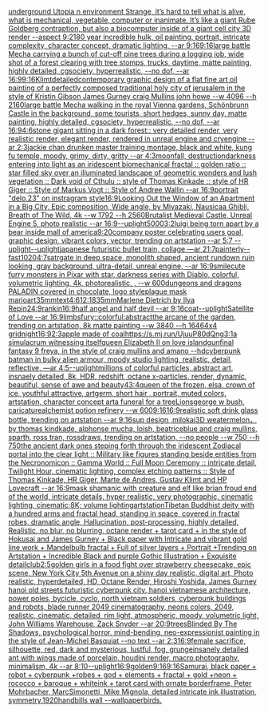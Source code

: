 [underground Utopia n environment  Strange,  it’s hard to tell what is alive, what is mechanical, vegetable, computer or inanimate. It’s like a giant Rube Goldberg contraption, but also a biocomputer inside of a giant cell city 3D render  --aspect 9:21](https://www.ebank.nz/aiartgenerator?category=underground%20Utopia%20n%20environment%20%20Strange%2C%20%20it%E2%80%99s%20hard%20to%20tell%20what%20is%20alive%2C%20what%20is%20mechanical%2C%20vegetable%2C%20computer%20or%20inanimate.%20It%E2%80%99s%20like%20a%20giant%20Rube%20Goldberg%20contraption%2C%20but%20also%20a%20biocomputer%20inside%20of%20a%20giant%20cell%20city%203D%20render%20%20--aspect%209%3A21)[80 year incredible hulk, oil painting, portrait, intricate complexity, character concept, dramatic lighting, --ar 9:16](https://www.ebank.nz/aiartgenerator?category=80%20year%20incredible%20hulk%2C%20oil%20painting%2C%20portrait%2C%20intricate%20complexity%2C%20character%20concept%2C%20dramatic%20lighting%2C%20--ar%209%3A16)[9:16](https://www.ebank.nz/aiartgenerator?category=9%3A16)[large battle Mecha carrying a bunch of cut-off pine trees during a logging job, wide shot of a forest clearing with tree stomps, trucks, daytime, matte painting, highly detailed, cgsociety, hyperrealistic, --no dof, --ar 16:9](https://www.ebank.nz/aiartgenerator?category=large%20battle%20Mecha%20carrying%20a%20bunch%20of%20cut-off%20pine%20trees%20during%20a%20logging%20job%2C%20wide%20shot%20of%20a%20forest%20clearing%20with%20tree%20stomps%2C%20trucks%2C%20daytime%2C%20matte%20painting%2C%20highly%20detailed%2C%20cgsociety%2C%20hyperrealistic%2C%20--no%20dof%2C%20--ar%2016%3A9)[9:16](https://www.ebank.nz/aiartgenerator?category=9%3A16)[Klimt](https://www.ebank.nz/aiartgenerator?category=Klimt)[detailed](https://www.ebank.nz/aiartgenerator?category=detailed)[contemporary graphic design of a flat fine art oil painting of a perfectly composed traditional holy city of jerusalem in the style of Kristin Gibson James Gurney craig Mullins john howe --w 4096 --h 2160](https://www.ebank.nz/aiartgenerator?category=contemporary%20graphic%20design%20of%20a%20flat%20fine%20art%20oil%20painting%20of%20a%20perfectly%20composed%20traditional%20holy%20city%20of%20jerusalem%20in%20the%20style%20of%20Kristin%20Gibson%20James%20Gurney%20craig%20Mullins%20john%20howe%20--w%204096%20--h%202160)[large battle Mecha walking in the royal Vienna gardens, Schönbrunn Castle in the background, some tourists, short hedges, sunny day, matte painting, highly detailed, cgsociety, hyperrealistic, --no dof, --ar 16:9](https://www.ebank.nz/aiartgenerator?category=large%20battle%20Mecha%20walking%20in%20the%20royal%20Vienna%20gardens%2C%20Sch%C3%B6nbrunn%20Castle%20in%20the%20background%2C%20some%20tourists%2C%20short%20hedges%2C%20sunny%20day%2C%20matte%20painting%2C%20highly%20detailed%2C%20cgsociety%2C%20hyperrealistic%2C%20--no%20dof%2C%20--ar%2016%3A9)[4:6](https://www.ebank.nz/aiartgenerator?category=4%3A6)[stone gigant sitting in a dark forest:: very detailed render, very realistic render, elegant render, rendered in unreal engine and cryengine --ar 2:3](https://www.ebank.nz/aiartgenerator?category=stone%20gigant%20sitting%20in%20a%20dark%20forest%3A%3A%20very%20detailed%20render%2C%20very%20realistic%20render%2C%20elegant%20render%2C%20rendered%20in%20unreal%20engine%20and%20cryengine%20--ar%202%3A3)[jackie chan drunken master training montage, black and white, kung fu temple, moody, grimy, dirty, gritty --ar 4:3](https://www.ebank.nz/aiartgenerator?category=jackie%20chan%20drunken%20master%20training%20montage%2C%20black%20and%20white%2C%20kung%20fu%20temple%2C%20moody%2C%20grimy%2C%20dirty%2C%20gritty%20--ar%204%3A3)[moonfall, destruction](https://www.ebank.nz/aiartgenerator?category=moonfall%2C%20destruction)[darkness entering into light as an iridescent biomechanical fractal  :: golden ratio :: star filled sky over an illuminated landscape of geometric wonders and lush vegetation :: Dark void of Cthulu :: style of Thomas Kinkade :: style of HR Giger :: Style of Markus Vogt :: Style of Andree Wallin --ar 16:9](https://www.ebank.nz/aiartgenerator?category=darkness%20entering%20into%20light%20as%20an%20iridescent%20biomechanical%20fractal%20%20%3A%3A%20golden%20ratio%20%3A%3A%20star%20filled%20sky%20over%20an%20illuminated%20landscape%20of%20geometric%20wonders%20and%20lush%20vegetation%20%3A%3A%20Dark%20void%20of%20Cthulu%20%3A%3A%20style%20of%20Thomas%20Kinkade%20%3A%3A%20style%20of%20HR%20Giger%20%3A%3A%20Style%20of%20Markus%20Vogt%20%3A%3A%20Style%20of%20Andree%20Wallin%20--ar%2016%3A9)[portrait "delo.23" on instragram style](https://www.ebank.nz/aiartgenerator?category=portrait%20%22delo.23%22%20on%20instragram%20style)[16:9](https://www.ebank.nz/aiartgenerator?category=16%3A9)[Looking Out the Window of an Apartment in a Big City, Epic composition, Wide angle, by Miyazaki, Nausicaa Ghibli, Breath of The Wild, 4k --w 1792 --h  2560](https://www.ebank.nz/aiartgenerator?category=Looking%20Out%20the%20Window%20of%20an%20Apartment%20in%20a%20Big%20City%2C%20Epic%20composition%2C%20Wide%20angle%2C%20by%20Miyazaki%2C%20Nausicaa%20Ghibli%2C%20Breath%20of%20The%20Wild%2C%204k%20--w%201792%20--h%20%202560)[Brutalist Medieval Castle, Unreal Engine 5, photo realistic --ar 16:9](https://www.ebank.nz/aiartgenerator?category=Brutalist%20Medieval%20Castle%2C%20Unreal%20Engine%205%2C%20photo%20realistic%20--ar%2016%3A9)[--uplight](https://www.ebank.nz/aiartgenerator?category=--uplight)[5000](https://www.ebank.nz/aiartgenerator?category=5000)[3:2](https://www.ebank.nz/aiartgenerator?category=3%3A2)[luigi being torn apart by a bear inside mall of america](https://www.ebank.nz/aiartgenerator?category=luigi%20being%20torn%20apart%20by%20a%20bear%20inside%20mall%20of%20america)[9:20](https://www.ebank.nz/aiartgenerator?category=9%3A20)[company poster celebrating users goal, graphic design, vibrant colors, vector, trending on artstation --ar 5:7 --uplight](https://www.ebank.nz/aiartgenerator?category=company%20poster%20celebrating%20users%20goal%2C%20graphic%20design%2C%20vibrant%20colors%2C%20vector%2C%20trending%20on%20artstation%20--ar%205%3A7%20--uplight)[--uplight](https://www.ebank.nz/aiartgenerator?category=--uplight)[japanese futuristic bullet train, collage —ar 21:7](https://www.ebank.nz/aiartgenerator?category=japanese%20futuristic%20bullet%20train%2C%20collage%20%E2%80%94ar%2021%3A7)[painterly](https://www.ebank.nz/aiartgenerator?category=painterly)[--fast](https://www.ebank.nz/aiartgenerator?category=--fast)[1020](https://www.ebank.nz/aiartgenerator?category=1020)[4:7](https://www.ebank.nz/aiartgenerator?category=4%3A7)[satrgate in deep space, monolith shaped, ancient rundown ruin looking, gray background, ultra-detail, unreal engine, --ar 16:9](https://www.ebank.nz/aiartgenerator?category=satrgate%20in%20deep%20space%2C%20monolith%20shaped%2C%20ancient%20rundown%20ruin%20looking%2C%20gray%20background%2C%20ultra-detail%2C%20unreal%20engine%2C%20--ar%2016%3A9)[smile](https://www.ebank.nz/aiartgenerator?category=smile)[cute furry monsters in Pixar with star, darkness series with Diablo, colorful, volumetric lighting, 4k, photorealistic, , --w 600](https://www.ebank.nz/aiartgenerator?category=cute%20furry%20monsters%20in%20Pixar%20with%20star%2C%20darkness%20series%20with%20Diablo%2C%20colorful%2C%20volumetric%20lighting%2C%204k%2C%20photorealistic%2C%20%2C%20--w%20600)[dungeons and dragons PALADIN covered in chocolate, logo style](https://www.ebank.nz/aiartgenerator?category=dungeons%20and%20dragons%20PALADIN%20covered%20in%20chocolate%2C%20logo%20style)[plague mask mario](https://www.ebank.nz/aiartgenerator?category=plague%20mask%20mario)[art](https://www.ebank.nz/aiartgenerator?category=art)[35mm](https://www.ebank.nz/aiartgenerator?category=35mm)[text](https://www.ebank.nz/aiartgenerator?category=text)[4:6](https://www.ebank.nz/aiartgenerator?category=4%3A6)[12:18](https://www.ebank.nz/aiartgenerator?category=12%3A18)[35mm](https://www.ebank.nz/aiartgenerator?category=35mm)[Marlene Dietrich by Ilya Repin](https://www.ebank.nz/aiartgenerator?category=Marlene%20Dietrich%20by%20Ilya%20Repin)[24:9](https://www.ebank.nz/aiartgenerator?category=24%3A9)[rankin](https://www.ebank.nz/aiartgenerator?category=rankin)[16:9](https://www.ebank.nz/aiartgenerator?category=16%3A9)[half angel and half devil --ar 9:16](https://www.ebank.nz/aiartgenerator?category=half%20angel%20and%20half%20devil%20--ar%209%3A16)[coat](https://www.ebank.nz/aiartgenerator?category=coat)[--uplight](https://www.ebank.nz/aiartgenerator?category=--uplight)[Satellite of Love --ar 16:9](https://www.ebank.nz/aiartgenerator?category=Satellite%20of%20Love%20--ar%2016%3A9)[limbs](https://www.ebank.nz/aiartgenerator?category=limbs)[fury::colorful:abstract](https://www.ebank.nz/aiartgenerator?category=fury%3A%3Acolorful%3Aabstract)[the arcane of the garden, trending on artstation, 8k matte painting --w 3840 --h 1646](https://www.ebank.nz/aiartgenerator?category=the%20arcane%20of%20the%20garden%2C%20trending%20on%20artstation%2C%208k%20matte%20painting%20--w%203840%20--h%201646)[4x4 grid](https://www.ebank.nz/aiartgenerator?category=4x4%20grid)[night](https://www.ebank.nz/aiartgenerator?category=night)[16:9](https://www.ebank.nz/aiartgenerator?category=16%3A9)[2:3](https://www.ebank.nz/aiartgenerator?category=2%3A3)[apple made of coal](https://www.ebank.nz/aiartgenerator?category=apple%20made%20of%20coal)[<https://s.mj.run/UjuuP80dQng>](https://www.ebank.nz/aiartgenerator?category=%3Chttps%3A//s.mj.run/UjuuP80dQng%3E)[3:1](https://www.ebank.nz/aiartgenerator?category=3%3A1)[a simulacrum witnessing itself](https://www.ebank.nz/aiartgenerator?category=a%20simulacrum%20witnessing%20itself)[queen Elizabeth II on love island](https://www.ebank.nz/aiartgenerator?category=queen%20Elizabeth%20II%20on%20love%20island)[gun](https://www.ebank.nz/aiartgenerator?category=gun)[final fantasy 9 freya, in the style of craig mullins and amano --hd](https://www.ebank.nz/aiartgenerator?category=final%20fantasy%209%20freya%2C%20in%20the%20style%20of%20craig%20mullins%20and%20amano%20--hd)[cyberpunk batman in bulky alien armour, moody studio lighting, realistic, detail, reflective, —ar 4:5](https://www.ebank.nz/aiartgenerator?category=cyberpunk%20batman%20in%20bulky%20alien%20armour%2C%20moody%20studio%20lighting%2C%20realistic%2C%20detail%2C%20reflective%2C%20%E2%80%94ar%204%3A5)[--uplight](https://www.ebank.nz/aiartgenerator?category=--uplight)[millions of colorful particles, abstract art, insnaely detailed, 8k, HDR, redshift, octane x-particles, render, dynamic, beautiful, sense of awe and beauty](https://www.ebank.nz/aiartgenerator?category=millions%20of%20colorful%20particles%2C%20abstract%20art%2C%20insnaely%20detailed%2C%208k%2C%20HDR%2C%20redshift%2C%20octane%20x-particles%2C%20render%2C%20dynamic%2C%20beautiful%2C%20sense%20of%20awe%20and%20beauty)[4](https://www.ebank.nz/aiartgenerator?category=4)[3:4](https://www.ebank.nz/aiartgenerator?category=3%3A4)[queen of the frozen, elsa, crown of ice, youthful attractive, artgerm, short hair , portrait, muted colors, artstation, character concept art](https://www.ebank.nz/aiartgenerator?category=queen%20of%20the%20frozen%2C%20elsa%2C%20crown%20of%20ice%2C%20youthful%20attractive%2C%20artgerm%2C%20short%20hair%20%2C%20portrait%2C%20muted%20colors%2C%20artstation%2C%20character%20concept%20art)[a funeral for a tree](https://www.ebank.nz/aiartgenerator?category=a%20funeral%20for%20a%20tree)[Lions](https://www.ebank.nz/aiartgenerator?category=Lions)[](https://www.ebank.nz/aiartgenerator?category=)[george w bush, caricature](https://www.ebank.nz/aiartgenerator?category=george%20w%20bush%2C%20caricature)[alchemist potion refinery --w 600](https://www.ebank.nz/aiartgenerator?category=alchemist%20potion%20refinery%20--w%20600)[9:16](https://www.ebank.nz/aiartgenerator?category=9%3A16)[16:9](https://www.ebank.nz/aiartgenerator?category=16%3A9)[realistic soft drink glass bottle, trending on artstation --ar 9:16](https://www.ebank.nz/aiartgenerator?category=realistic%20soft%20drink%20glass%20bottle%2C%20trending%20on%20artstation%20--ar%209%3A16)[sup design ,milokai](https://www.ebank.nz/aiartgenerator?category=sup%20design%20%2Cmilokai)[3D weatermelon，by thomas kindkade, alphonse mucha, loish, beatriceblue and craig mullins, sparth, ross tran, rossdraws, trending on artstation, --no people --w 750 --h 750](https://www.ebank.nz/aiartgenerator?category=3D%20weatermelon%EF%BC%8Cby%20thomas%20kindkade%2C%20alphonse%20mucha%2C%20loish%2C%20beatriceblue%20and%20craig%20mullins%2C%20sparth%2C%20ross%20tran%2C%20rossdraws%2C%20trending%20on%20artstation%2C%20--no%20people%20--w%20750%20--h%20750)[the ancient dark ones steping forth through the iridescent Zodiacal portal into the clear light :: Military like figures standing beside entities from the Necronomicon :: Gamma World :: Full Moon Ceremony :: intricate detail, Twilight Hour, cinematic lighting, complex etching patterns :: Style of Thomas Kinkade, HR Giger, Marte de Andres, Gustav Klimt and HP Lovecraft --ar 16:9](https://www.ebank.nz/aiartgenerator?category=the%20ancient%20dark%20ones%20steping%20forth%20through%20the%20iridescent%20Zodiacal%20portal%20into%20the%20clear%20light%20%3A%3A%20Military%20like%20figures%20standing%20beside%20entities%20from%20the%20Necronomicon%20%3A%3A%20Gamma%20World%20%3A%3A%20Full%20Moon%20Ceremony%20%3A%3A%20intricate%20detail%2C%20Twilight%20Hour%2C%20cinematic%20lighting%2C%20complex%20etching%20patterns%20%3A%3A%20Style%20of%20Thomas%20Kinkade%2C%20HR%20Giger%2C%20Marte%20de%20Andres%2C%20Gustav%20Klimt%20and%20HP%20Lovecraft%20--ar%2016%3A9)[mask shamanic  with creature and elf like brian froud end of the world, intricate details, hyper realistic, very photographic, cinematic lighting, cinematic;8K; volume lighting](https://www.ebank.nz/aiartgenerator?category=mask%20shamanic%20%20with%20creature%20and%20elf%20like%20brian%20froud%20end%20of%20the%20world%2C%20intricate%20details%2C%20hyper%20realistic%2C%20very%20photographic%2C%20cinematic%20lighting%2C%20cinematic%3B8K%3B%20volume%20lighting)[artstation](https://www.ebank.nz/aiartgenerator?category=artstation)[Tibetan Buddhist deity with a hundred arms and fractal head, standing in space, covered in fractal robes, dramatic angle, Hallucination, post-processing, highly detailed, Realistic, no blur, no blurring, octane render + tarot card + in the style of Hokusai and James Gurney + Black paper with Intricate and vibrant gold line work + Mandelbulb fractal + Full of silver layers + Portrait +Trending on Artstation + Incredible Black and purple Gothic Illustration + Exquisite detail](https://www.ebank.nz/aiartgenerator?category=Tibetan%20Buddhist%20deity%20with%20a%20hundred%20arms%20and%20fractal%20head%2C%20standing%20in%20space%2C%20covered%20in%20fractal%20robes%2C%20dramatic%20angle%2C%20Hallucination%2C%20post-processing%2C%20highly%20detailed%2C%20Realistic%2C%20no%20blur%2C%20no%20blurring%2C%20octane%20render%20%2B%20tarot%20card%20%2B%20in%20the%20style%20of%20Hokusai%20and%20James%20Gurney%20%2B%20Black%20paper%20with%20Intricate%20and%20vibrant%20gold%20line%20work%20%2B%20Mandelbulb%20fractal%20%2B%20Full%20of%20silver%20layers%20%2B%20Portrait%20%2BTrending%20on%20Artstation%20%2B%20Incredible%20Black%20and%20purple%20Gothic%20Illustration%20%2B%20Exquisite%20detail)[club](https://www.ebank.nz/aiartgenerator?category=club)[2:5](https://www.ebank.nz/aiartgenerator?category=2%3A5)[golden girls in a food fight over strawberry cheesecake, epic scene, New York City 5th Avenue on a shiny day realistic, digital art, Photo realistic, hyperdetailed, HD, Octane Render, Hiroshi Yoshida, James Gurney hanoi old streets futuristic cyberpunk city, hanoi vietnamese architecture, power poles, bycicle, cyclo, north vietnam soldiers, cyberpunk buildings and robots, blade runner 2049 cinematography, neons colors, 2049, realistic, cinematic, detailed, rim light, atmospheric, moody, volumetric light, John Williams Warehouse, Zack Snyder --ar 20:9](https://www.ebank.nz/aiartgenerator?category=golden%20girls%20in%20a%20food%20fight%20over%20strawberry%20cheesecake%2C%20epic%20scene%2C%20New%20York%20City%205th%20Avenue%20on%20a%20shiny%20day%20realistic%2C%20digital%20art%2C%20Photo%20realistic%2C%20hyperdetailed%2C%20HD%2C%20Octane%20Render%2C%20Hiroshi%20Yoshida%2C%20James%20Gurney%20hanoi%20old%20streets%20futuristic%20cyberpunk%20city%2C%20hanoi%20vietnamese%20architecture%2C%20power%20poles%2C%20bycicle%2C%20cyclo%2C%20north%20vietnam%20soldiers%2C%20cyberpunk%20buildings%20and%20robots%2C%20blade%20runner%202049%20cinematography%2C%20neons%20colors%2C%202049%2C%20realistic%2C%20cinematic%2C%20detailed%2C%20rim%20light%2C%20atmospheric%2C%20moody%2C%20volumetric%20light%2C%20John%20Williams%20Warehouse%2C%20Zack%20Snyder%20--ar%2020%3A9)[trees](https://www.ebank.nz/aiartgenerator?category=trees)[Blinded By The Shadows, psychological horror, mind-bending, neo-expressionist painting in the style of Jean-Michel Basquiat --no text --ar 2:3](https://www.ebank.nz/aiartgenerator?category=Blinded%20By%20The%20Shadows%2C%20psychological%20horror%2C%20mind-bending%2C%20neo-expressionist%20painting%20in%20the%20style%20of%20Jean-Michel%20Basquiat%20--no%20text%20--ar%202%3A3)[16:9](https://www.ebank.nz/aiartgenerator?category=16%3A9)[female sacrifice, silhouette, red, dark and mysterious, lustful, fog, grunge](https://www.ebank.nz/aiartgenerator?category=female%20sacrifice%2C%20silhouette%2C%20red%2C%20dark%20and%20mysterious%2C%20lustful%2C%20fog%2C%20grunge)[insanely detailed ant with wings made of porcelain, houdini render, macro photography,  minimalism, 4k --ar 8:10](https://www.ebank.nz/aiartgenerator?category=insanely%20detailed%20ant%20with%20wings%20made%20of%20porcelain%2C%20houdini%20render%2C%20macro%20photography%2C%20%20minimalism%2C%204k%20--ar%208%3A10)[--uplight](https://www.ebank.nz/aiartgenerator?category=--uplight)[16:9](https://www.ebank.nz/aiartgenerator?category=16%3A9)[golden](https://www.ebank.nz/aiartgenerator?category=golden)[9:16](https://www.ebank.nz/aiartgenerator?category=9%3A16)[9:16](https://www.ebank.nz/aiartgenerator?category=9%3A16)[Samurai, black paper + robot + cyberpunk +robes + god + elements + fractal + gold +neon + rococco + baroque + whiteink + tarot card with ornate borderframe, Peter Mohrbacher, MarcSimonetti, Mike Mignola, detailed,intricate ink illustration, symmetry,](https://www.ebank.nz/aiartgenerator?category=Samurai%2C%20black%20paper%20%2B%20robot%20%2B%20cyberpunk%20%2Brobes%20%2B%20god%20%2B%20elements%20%2B%20fractal%20%2B%20gold%20%2Bneon%20%2B%20rococco%20%2B%20baroque%20%2B%20whiteink%20%2B%20tarot%20card%20with%20ornate%20borderframe%2C%20Peter%20Mohrbacher%2C%20MarcSimonetti%2C%20Mike%20Mignola%2C%20detailed%2Cintricate%20ink%20illustration%2C%20symmetry%2C)[1920](https://www.ebank.nz/aiartgenerator?category=1920)[handbills wall --wallpaper](https://www.ebank.nz/aiartgenerator?category=handbills%20wall%20--wallpaper)[birds.](https://www.ebank.nz/aiartgenerator?category=birds.)